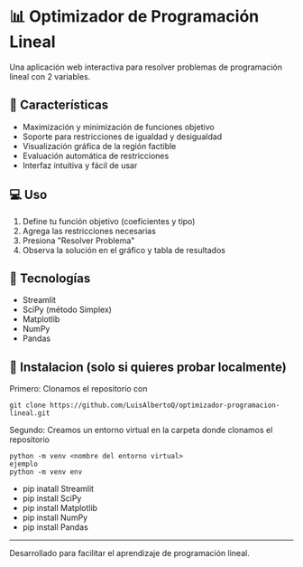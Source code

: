 # 📊 Optimizador de Programación Lineal

Una aplicación web interactiva para resolver problemas de programación lineal con 2 variables.

## 🚀 Características

- Maximización y minimización de funciones objetivo
- Soporte para restricciones de igualdad y desigualdad
- Visualización gráfica de la región factible
- Evaluación automática de restricciones
- Interfaz intuitiva y fácil de usar

## 💻 Uso

1. Define tu función objetivo (coeficientes y tipo)
2. Agrega las restricciones necesarias
3. Presiona "Resolver Problema"
4. Observa la solución en el gráfico y tabla de resultados

## 🔧 Tecnologías

- Streamlit
- SciPy (método Simplex)
- Matplotlib
- NumPy
- Pandas

## 🔧 Instalacion (solo si quieres probar localmente)
Primero: Clonamos el repositorio con
```
git clone https://github.com/LuisAlbertoQ/optimizador-programacion-lineal.git
```
Segundo: Creamos un entorno virtual en la carpeta donde clonamos el repositorio
```
python -m venv <nombre del entorno virtual>
ejemplo
python -m venv env
```


- pip inatall Streamlit
- pip install SciPy
- pip install Matplotlib
- pip install NumPy
- pip install Pandas

---
Desarrollado para facilitar el aprendizaje de programación lineal.
